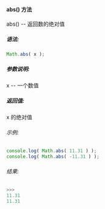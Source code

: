 #### abs() 方法

  abs() -- 返回数的绝对值

##### 语法:

  ```javascript
  Math.abs( x );
  ```

##### 参数说明:

  x -- 一个数值
  
##### 返回值:

  x 的绝对值
   
###### 示例:

  ```javascript
  console.log( Math.abs( 11.31 ) );
  console.log( Math.abs( -11.31 ) );
  ```

###### 结果:

  ```javascript
  >>>
  11.31
  11.31
  ```
